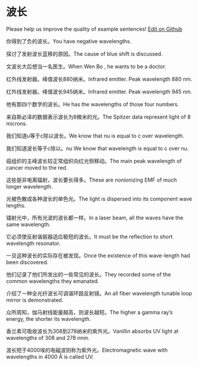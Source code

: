 # 波长

Please help us improve the quality of example sentences! [Edit on Github](https://github.com/jiyushe/jiyu-example-sentence-source/blob/main/chinese/bochang.md)

<p><span class="chinese">你得到了负的波长。</span><span class="english">You have negative wavelengths.</span></p>

<p><span class="chinese">探讨了发射波长蓝移的原因。</span><span class="english">The cause of blue shift is discussed.</span></p>

<p><span class="chinese">文波长大后想当一名医生。</span><span class="english">When Wen Bo , he wants to be a doctor.</span></p>

<p><span class="chinese">红外线发射器。峰值波长880纳米。</span><span class="english">Infrared emitter. Peak wavelength 880 nm.</span></p>

<p><span class="chinese">红外线发射器。峰值波长945纳米。</span><span class="english">Infrared emitter. Peak wavelength 945 nm.</span></p>

<p><span class="chinese">他有那四个数字的波长。</span><span class="english">He has the wavelengths of those four numbers.</span></p>

<p><span class="chinese">来自斯必泽的数据表示波长为8微米的光。</span><span class="english">The Spitzer data represent light of 8 microns.</span></p>

<p><span class="chinese">我们知道υ等于c除以波长。</span><span class="english">We know that nu is equal to c over wavelength.</span></p>

<p><span class="chinese">我们知道波长等于c除以。</span><span class="english">nu We know that wavelength is equal to c over nu.</span></p>

<p><span class="chinese">癌组织的主峰波长较正常组织向红光侧移动。</span><span class="english">The main peak wavelength of cancer moved to the red.</span></p>

<p><span class="chinese">这些是非电离辐射，波长要长得多。</span><span class="english">These are nonionizing EMF of much longer wavelength.</span></p>

<p><span class="chinese">光被色散成各种波长的单色光。</span><span class="english">The light is dispersed into its component wave lengths.</span></p>

<p><span class="chinese">镭射光中，所有光波的波长都一样。</span><span class="english">In a laser beam, all the waves have the same wavelength.</span></p>

<p><span class="chinese">它必须使反射谐振器适应极短的波长。</span><span class="english">It must be the reflection to short wavelength resonator.</span></p>

<p><span class="chinese">一旦这种波长的实际存在被发现。</span><span class="english">Once the existence of this wave-length had been discovered.</span></p>

<p><span class="chinese">他们记录了他们所发出的一些常见的波长。</span><span class="english">They recorded some of the common wavelengths they emanated.</span></p>

<p><span class="chinese">介绍了一种全光纤波长可调谐环路反射镜。</span><span class="english">An all fiber wavelength tunable loop mirror is demonstrated.</span></p>

<p><span class="chinese">众所周知，伽马射线能量越高，则波长越短。</span><span class="english">The higher a gamma ray’s energy, the shorter its wavelength.</span></p>

<p><span class="chinese">香兰素可吸收波长为308到278纳米的紫外光。</span><span class="english">Vanillin absorbs UV light at wavelengths of 308 and 278 nnm.</span></p>

<p><span class="chinese">波长短于4000埃的电磁波则称为紫外光。</span><span class="english">Electromagnetic wave with wavelengths in 4000 Å is called UV.</span></p>

